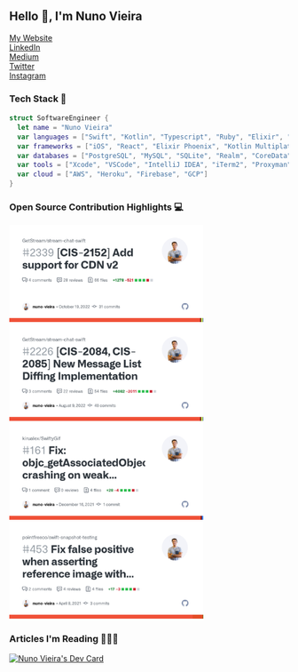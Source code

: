## Hello 👋, I'm Nuno Vieira

<a href="https://www.nunovieira.dev">
  <span>My Website</span>
</a>
<br>
<a href="https://www.linkedin.com/in/nunofcvieira/">
  <span>LinkedIn</span>
</a>
</br>
<a href="https://medium.com/@nuno.vieira">
  <span>Medium<span>
</a>
</br>    
<a href="https://twitter.com/nuno_fcvieira">
  <span>Twitter</span>
</a>
</br>
<a href="https://www.instagram.com/nunovieira.dev/">
  <span>Instagram</span>
</a>

### Tech Stack 🔧

```Swift
struct SoftwareEngineer {
  let name = "Nuno Vieira"
  var languages = ["Swift", "Kotlin", "Typescript", "Ruby", "Elixir", "Go"]
  var frameworks = ["iOS", "React", "Elixir Phoenix", "Kotlin Multiplatform"]
  var databases = ["PostgreSQL", "MySQL", "SQLite", "Realm", "CoreData", "Firebase"]
  var tools = ["Xcode", "VSCode", "IntelliJ IDEA", "iTerm2", "Proxyman", "Fork"]
  var cloud = ["AWS", "Heroku", "Firebase", "GCP"]
}
```

### Open Source Contribution Highlights 💻
<a href="https://github.com/GetStream/stream-chat-swift/pull/2339">
  <img 
       src="2339.png" 
       width="350" 
   />
</a>
<a href="https://github.com/GetStream/stream-chat-swift/pull/2226">
  <img 
       src="2226.png" 
       width="350" 
   />
</a>
<a href="https://github.com/kirualex/SwiftyGif/pull/161">
  <img 
       src="161.png" 
       width="350" 
   />
</a>
<a href="https://github.com/pointfreeco/swift-snapshot-testing/pull/453">
  <img 
       src="453.png" 
       width="350" 
   />
</a>

### Articles I'm Reading 👨🏻‍🏫

<a href="https://app.daily.dev/NunoVieira">
  <img src="https://api.daily.dev/devcards/abde1a4045ba41389b95e320b4eed448.png?r=emw" width="300" alt="Nuno Vieira's Dev Card"/>
</a>
